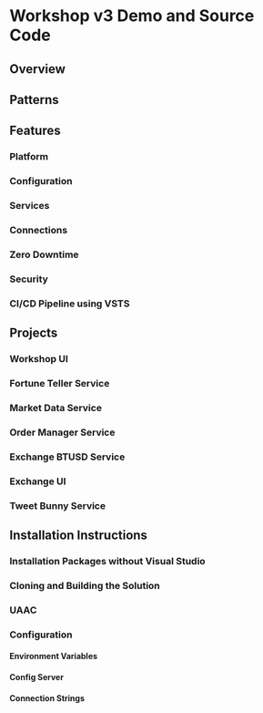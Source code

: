 # Workshop v3 Demo and Source Code

## Overview


## Patterns

## Features

### Platform

### Configuration

### Services

### Connections

### Zero Downtime

### Security

### CI/CD Pipeline using VSTS

## Projects

### Workshop UI

### Fortune Teller Service

### Market Data Service

### Order Manager Service

### Exchange BTUSD Service

### Exchange UI

### Tweet Bunny Service



## Installation Instructions

### Installation Packages without Visual Studio

### Cloning and Building the Solution

### UAAC

### Configuration

#### Environment Variables

#### Config Server

#### Connection Strings

